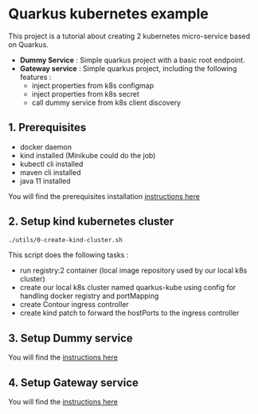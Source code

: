 # Quarkus kubernetes example

This project is a tutorial about creating 2 kubernetes micro-service based on Quarkus.

* **Dummy Service** : Simple quarkus project with a basic root endpoint.  
* **Gateway service** : Simple quarkus project, including the following features : 
  * inject properties from k8s configmap
  * inject properties from k8s secret
  * call dummy service from k8s client discovery 

## 1. Prerequisites
* docker daemon
* kind installed (Minikube could do the job)
* kubectl cli installed
* maven cli installed
* java 11 installed

You will find the prerequisites installation [instructions here](utils/setup-tools/README.md)

## 2. Setup kind kubernetes cluster

```bash
./utils/0-create-kind-cluster.sh
```

This script does the following tasks :
* run registry:2 container (local image repository used by our local k8s cluster)
* create our local k8s cluster named quarkus-kube using config for handling docker registry and portMapping
* create Contour ingress controller
* create kind patch to forward the hostPorts to the ingress controller

## 3. Setup Dummy service

You will find the [instructions here](dummy-service/README.md)

## 4. Setup Gateway service

You will find the [instructions here](gateway-service/README.md)
